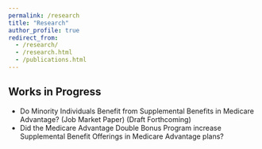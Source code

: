 ```yaml
---
permalink: /research
title: "Research"
author_profile: true
redirect_from: 
  - /research/
  - /research.html
  - /publications.html
---
```

 
## Works in Progress
- Do Minority Individuals Benefit from Supplemental Benefits in Medicare Advantage? (Job Market Paper)
  (Draft Forthcoming)
- Did the Medicare Advantage Double Bonus Program increase Supplemental Benefit Offerings in Medicare Advantage plans?